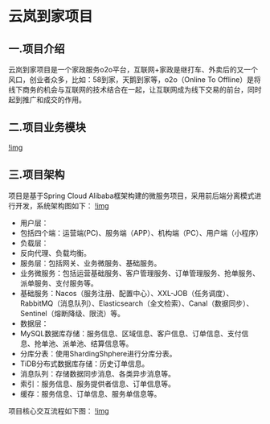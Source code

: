 # 云岚到家项目

## 一.项目介绍

云岚到家项目是一个家政服务o2o平台，互联网+家政是继打车、外卖后的又一个风口，创业者众多，比如：58到家，天鹅到家等，o2o（Online To Offline）是将线下商务的机会与互联网的技术结合在一起，让互联网成为线下交易的前台，同时起到推广和成交的作用。

## 二.项目业务模块

[!img](https://mx67xggunk5.feishu.cn/6c606db2-aeba-4e80-9177-ece215621f6c)

## 三.项目架构

项目是基于Spring Cloud Alibaba框架构建的微服务项目，采用前后端分离模式进行开发，系统架构图如下：
[!img](https://mx67xggunk5.feishu.cn/fc125b9d-f71d-4675-89ec-63fb90a269e9)

- 用户层：
- 包括四个端：运营端(PC)、服务端（APP）、机构端（PC）、用户端（小程序）
- 负载层：
- 反向代理、负载均衡。
- 服务层：包括网关、业务微服务、基础服务。
- 业务微服务：包括运营基础服务、客户管理服务、订单管理服务、抢单服务、派单服务、支付服务等。
- 基础服务：Nacos（服务注册、配置中心）、XXL-JOB（任务调度）、RabbitMQ（消息队列）、Elasticsearch（全文检索）、Canal（数据同步）、Sentinel（熔断降级、限流）等。
- 数据层：
- MySQL数据库存储：服务信息、区域信息、客户信息、订单信息、支付信息、抢单池、派单池、结算信息等。
- 分库分表：使用ShardingShphere进行分库分表。
- TiDB分布式数据库存储：历史订单信息。
- 消息队列：存储数据同步消息、各类异步消息等。
- 索引：服务信息、服务提供者信息、订单信息等。
- 缓存：服务信息、订单信息、服务单信息等。

项目核心交互流程如下图：
[!img](blob:https://mx67xggunk5.feishu.cn/6eb52f0d-94b3-46a7-be6a-0890f4ad627c)
​
